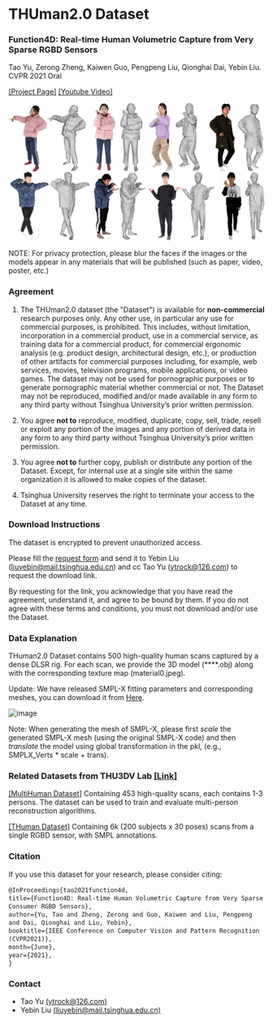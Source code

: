 # THUman2.0 Dataset
### Function4D: Real-time Human Volumetric Capture from Very Sparse RGBD Sensors
Tao Yu, Zerong Zheng, Kaiwen Guo, Pengpeng Liu, Qionghai Dai, Yebin Liu.  CVPR 2021 Oral

[[Project Page]](http://www.liuyebin.com/Function4D/Function4D.html)
[[Youtube Video]](https://www.youtube.com/watch?v=-rWUn4fEQNU&t=90s)

![teaser](./THuman2.0.jpg)

NOTE: For privacy protection, please blur the faces if the images or the models appear in any materials that will be published (such as paper, video, poster, etc.)

### Agreement
1. The THUman2.0 dataset (the "Dataset") is available for **non-commercial** research purposes only. Any other use, in particular any use for commercial purposes, is prohibited. This includes, without limitation, incorporation in a commercial product, use in a commercial service, as training data for a commercial product, for commercial ergonomic analysis (e.g. product design, architectural design, etc.), or production of other artifacts for commercial purposes including, for example, web services, movies, television programs, mobile applications, or video games. The dataset may not be used for pornographic purposes or to generate pornographic material whether commercial or not. The Dataset may not be reproduced, modified and/or made available in any form to any third party without Tsinghua University’s prior written permission.

2. You agree **not to** reproduce, modified, duplicate, copy, sell, trade, resell or exploit any portion of the images and any portion of derived data in any form to any third party without Tsinghua University’s prior written permission.

3. You agree **not to** further copy, publish or distribute any portion of the Dataset. Except, for internal use at a single site within the same organization it is allowed to make copies of the dataset.

4. Tsinghua University reserves the right to terminate your access to the Dataset at any time.


### Download Instructions 
The dataset is encrypted to prevent unauthorized access.

Please fill the [request form](./THUman2.0_Agreement.pdf) and send it to Yebin Liu (liuyebin@mail.tsinghua.edu.cn) and cc Tao Yu (ytrock@126.com) to request the download link. 

By requesting for the link, you acknowledge that you have read the agreement, understand it, and agree to be bound by them. If you do not agree with these terms and conditions, you must not download and/or use the Dataset.


### Data Explanation
THuman2.0 Dataset contains 500 high-quality human scans captured by a dense DLSR rig.
For each scan, we provide the 3D model (****.obj) along with the corresponding texture map (material0.jpeg).

Update: We have released SMPL-X fitting parameters and corresponding meshes, you can download it from [Here](https://drive.google.com/file/d/1rnkGomScq3yxyM9auA-oHW6m_OJ5mlGL/view?usp=sharing). 

![image](https://github.com/ytrock/THuman2.0-Dataset/blob/main/THuman2.0%20SmplX.jpg)

Note: When generating the mesh of SMPL-X, please first *scale* the generated SMPL-X mesh (using the original SMPL-X code) and then *translate* the model using global transformation in the pkl, (e.g., SMPLX_Verts * scale + trans).  

### Related Datasets from THU3DV Lab [[Link]](http://liuyebin.com/)
[[MultiHuman Dataset]](https://github.com/y-zheng18/MultiHuman-Dataset/) Containing 453 high-quality scans, each contains 1-3 persons. The dataset can be used to train and evaluate multi-person reconstruction algorithms.

[[THuman Dataset]](https://github.com/ZhengZerong/DeepHuman/tree/master/THUmanDataset) Containing 6k (200 subjects x 30 poses) scans from a single RGBD sensor, with SMPL annotations. 



### Citation
If you use this dataset for your research, please consider citing:
```
@InProceedings{tao2021function4d,
title={Function4D: Real-time Human Volumetric Capture from Very Sparse Consumer RGBD Sensors},
author={Yu, Tao and Zheng, Zerong and Guo, Kaiwen and Liu, Pengpeng and Dai, Qionghai and Liu, Yebin},
booktitle={IEEE Conference on Computer Vision and Pattern Recognition (CVPR2021)},
month={June},
year={2021},
}
```

### Contact
- Tao Yu [(ytrock@126.com)](mailto:ytrock@126.com)
- Yebin Liu [(liuyebin@mail.tsinghua.edu.cn)](mailto:liuyebin@mail.tsinghua.edu.cn)
